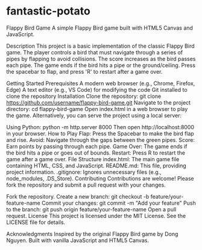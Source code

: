 # fantastic-potato
Flappy Bird Game
A simple Flappy Bird game built with HTML5 Canvas and JavaScript.

Description
This project is a basic implementation of the classic Flappy Bird game. The player controls a bird that must navigate through a series of pipes by flapping to avoid collisions. The score increases as the bird passes each pipe. The game ends if the bird hits a pipe or the ground/ceiling. Press the spacebar to flap, and press 'R' to restart after a game over.

Getting Started
Prerequisites
A modern web browser (e.g., Chrome, Firefox, Edge)
A text editor (e.g., VS Code) for modifying the code
Git installed to clone the repository
Installation
Clone the repository:
git clone https://github.com/username/flappy-bird-game.git
Navigate to the project directory:
cd flappy-bird-game
Open index.html in a web browser to play the game.
Alternatively, you can serve the project using a local server:

Using Python:
python -m http.server 8000
Then open http://localhost:8000 in your browser.
How to Play
Flap: Press the Spacebar to make the bird flap and rise.
Avoid: Navigate through the gaps between the green pipes.
Score: Earn points by passing through each pipe.
Game Over: The game ends if the bird hits a pipe or goes out of bounds.
Restart: Press R to restart the game after a game over.
File Structure
index.html: The main game file containing HTML, CSS, and JavaScript.
README.md: This file, providing project information.
.gitignore: Ignores unnecessary files (e.g., node_modules, .DS_Store).
Contributing
Contributions are welcome! Please fork the repository and submit a pull request with your changes.

Fork the repository.
Create a new branch:
git checkout -b feature/your-feature-name
Commit your changes:
git commit -m "Add your feature"
Push to the branch:
git push origin feature/your-feature-name
Open a pull request.
License
This project is licensed under the MIT License. See the LICENSE file for details.

Acknowledgments
Inspired by the original Flappy Bird game by Dong Nguyen.
Built with vanilla JavaScript and HTML5 Canvas.
